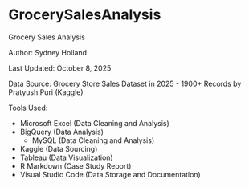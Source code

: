 # GrocerySalesAnalysis

Grocery Sales Analysis

Author: Sydney Holland

Last Updated: October 8, 2025

Data Source: Grocery Store Sales Dataset in 2025 - 1900+ Records by Pratyush Puri (Kaggle)

Tools Used: 
- Microsoft Excel (Data Cleaning and Analysis)
- BigQuery (Data Analysis)
    - MySQL (Data Cleaning and Analysis)
- Kaggle (Data Sourcing)
- Tableau (Data Visualization)
- R Markdown (Case Study Report)
- Visual Studio Code (Data Storage and Documentation)

